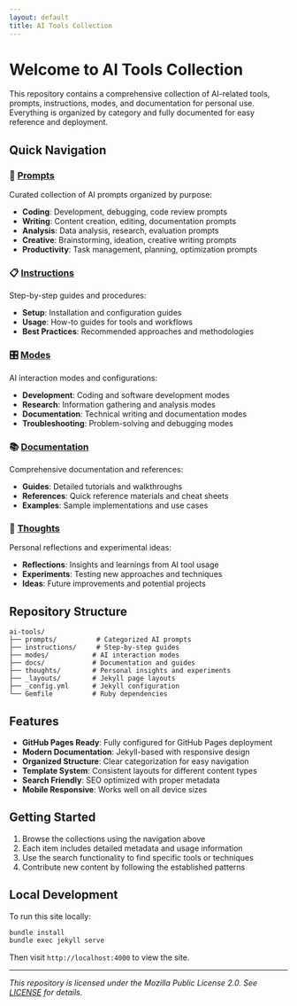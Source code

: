 ```yaml
---
layout: default
title: AI Tools Collection
---
```


# Welcome to AI Tools Collection

This repository contains a comprehensive collection of AI-related tools, prompts, instructions, modes, and documentation for personal use. Everything is organized by category and fully documented for easy reference and deployment.

## Quick Navigation

### 🎯 [Prompts](/prompts/)
Curated collection of AI prompts organized by purpose:
- **Coding**: Development, debugging, code review prompts
- **Writing**: Content creation, editing, documentation prompts
- **Analysis**: Data analysis, research, evaluation prompts
- **Creative**: Brainstorming, ideation, creative writing prompts
- **Productivity**: Task management, planning, optimization prompts

### 📋 [Instructions](/instructions/)
Step-by-step guides and procedures:
- **Setup**: Installation and configuration guides
- **Usage**: How-to guides for tools and workflows
- **Best Practices**: Recommended approaches and methodologies

### 🎛️ [Modes](/modes/)
AI interaction modes and configurations:
- **Development**: Coding and software development modes
- **Research**: Information gathering and analysis modes
- **Documentation**: Technical writing and documentation modes
- **Troubleshooting**: Problem-solving and debugging modes

### 📚 [Documentation](/docs/)
Comprehensive documentation and references:
- **Guides**: Detailed tutorials and walkthroughs
- **References**: Quick reference materials and cheat sheets
- **Examples**: Sample implementations and use cases

### 💭 [Thoughts](/thoughts/)
Personal reflections and experimental ideas:
- **Reflections**: Insights and learnings from AI tool usage
- **Experiments**: Testing new approaches and techniques
- **Ideas**: Future improvements and potential projects

## Repository Structure

```
ai-tools/
├── prompts/          # Categorized AI prompts
├── instructions/     # Step-by-step guides
├── modes/           # AI interaction modes
├── docs/            # Documentation and guides
├── thoughts/        # Personal insights and experiments
├── _layouts/        # Jekyll page layouts
├── _config.yml      # Jekyll configuration
└── Gemfile          # Ruby dependencies
```

## Features

- **GitHub Pages Ready**: Fully configured for GitHub Pages deployment
- **Modern Documentation**: Jekyll-based with responsive design
- **Organized Structure**: Clear categorization for easy navigation
- **Template System**: Consistent layouts for different content types
- **Search Friendly**: SEO optimized with proper metadata
- **Mobile Responsive**: Works well on all device sizes

## Getting Started

1. Browse the collections using the navigation above
2. Each item includes detailed metadata and usage information
3. Use the search functionality to find specific tools or techniques
4. Contribute new content by following the established patterns

## Local Development

To run this site locally:

```bash
bundle install
bundle exec jekyll serve
```

Then visit `http://localhost:4000` to view the site.

---

*This repository is licensed under the Mozilla Public License 2.0. See [LICENSE](LICENSE) for details.*